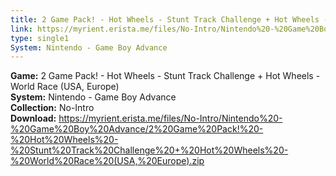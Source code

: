 ```yaml
---
title: 2 Game Pack! - Hot Wheels - Stunt Track Challenge + Hot Wheels - World Race (USA, Europe)
link: https://myrient.erista.me/files/No-Intro/Nintendo%20-%20Game%20Boy%20Advance/2%20Game%20Pack!%20-%20Hot%20Wheels%20-%20Stunt%20Track%20Challenge%20+%20Hot%20Wheels%20-%20World%20Race%20(USA,%20Europe).zip
type: single1
System: Nintendo - Game Boy Advance
---
```

<b>Game:</b> 2 Game Pack! - Hot Wheels - Stunt Track Challenge + Hot Wheels - World Race (USA, Europe)<br>
<b>System:</b> Nintendo - Game Boy Advance<br>
<b>Collection:</b> No-Intro<br>
<b>Download:</b> https://myrient.erista.me/files/No-Intro/Nintendo%20-%20Game%20Boy%20Advance/2%20Game%20Pack!%20-%20Hot%20Wheels%20-%20Stunt%20Track%20Challenge%20+%20Hot%20Wheels%20-%20World%20Race%20(USA,%20Europe).zip